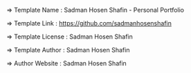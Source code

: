   =>  Template Name    : Sadman Hosen Shafin - Personal Portfolio 

  =>  Template Link    : https://github.com/sadmanhosenshafin

  =>  Template License : Sadman Hosen Shafin

  =>  Template Author  : Sadman Hosen Shafin

  =>  Author Website   : Sadman Hosen Shafin

